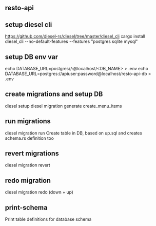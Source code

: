 ## resto-api

## setup diesel cli
https://github.com/diesel-rs/diesel/tree/master/diesel_cli
cargo install diesel_cli --no-default-features --features "postgres sqlite mysql"

## setup DB env var
echo DATABASE_URL=postgres//<USERNAME>:<PASSWORD>@localhost/<DB_NAME> > .env
echo DATABASE_URL=postgres://apiuser:password@localhost/resto-api-db > .env

## create migrations and setup DB
diesel setup
diesel migration generate create_menu_items

## run migrations
diesel migration run
Create table in DB, based on up.sql and creates schema.rs definition too

## revert migrations
diesel migration revert

## redo migration
diesel migration redo (down + up)

## print-schema
Print table definitions for database schema

